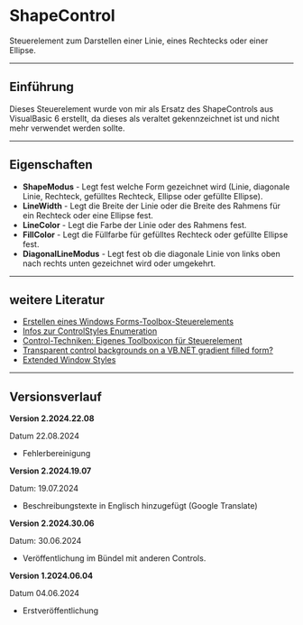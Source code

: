 
# ShapeControl

Steuerelement zum Darstellen einer Linie, eines Rechtecks oder einer Ellipse.

---

## Einführung

Dieses Steuerelement wurde von mir als Ersatz des ShapeControls aus VisualBasic 6 erstellt,
da dieses als veraltet gekennzeichnet ist und nicht mehr verwendet werden sollte.

---

## Eigenschaften

- **ShapeModus** - Legt fest welche Form gezeichnet wird 
(Linie, diagonale Linie, Rechteck, gefülltes Rechteck, Ellipse oder gefüllte Ellipse).
- **LineWidth** - Legt die Breite der Linie oder 
die Breite des Rahmens für ein Rechteck oder eine Ellipse fest.
- **LineColor** - Legt die Farbe der Linie oder des Rahmens fest.
- **FillColor** - Legt die Füllfarbe für gefülltes Rechteck oder 
gefüllte Ellipse fest.
- **DiagonalLineModus** - Legt fest ob die diagonale Linie von 
links oben nach rechts unten gezeichnet wird oder umgekehrt.

---

## weitere Literatur

- [Erstellen eines Windows Forms-Toolbox-Steuerelements](https://docs.microsoft.com/de-de/visualstudio/extensibility/creating-a-windows-forms-toolbox-control?view=vs-2022)
- [Infos zur ControlStyles Enumeration](https://learn.microsoft.com/de-de/dotnet/api/system.windows.forms.controlstyles?redirectedfrom=MSDN&view=netframework-4.7.2)
- [Control-Techniken: Eigenes Toolboxicon für Steuerelement](https://www.vb-paradise.de/index.php/Thread/123746-Control-Techniken-Eigenes-Toolboxicon-f%C3%BCr-Steuerelement/)
- [Transparent control backgrounds on a VB.NET gradient filled form?](https://stackoverflow.com/questions/511320/transparent-control-backgrounds-on-a-vb-net-gradient-filled-form)
- [Extended Window Styles](https://learn.microsoft.com/en-us/windows/win32/winmsg/extended-window-styles)

---

## Versionsverlauf

**Version 2.2024.22.08**

Datum 22.08.2024

- Fehlerbereinigung

**Version 2.2024.19.07**

Datum: 19.07.2024

- Beschreibungstexte in Englisch hinzugefügt (Google Translate)

**Version 2.2024.30.06**

Datum: 30.06.2024

- Veröffentlichung im Bündel mit anderen Controls.

**Version 1.2024.06.04**

Datum 04.06.2024

- Erstveröffentlichung
